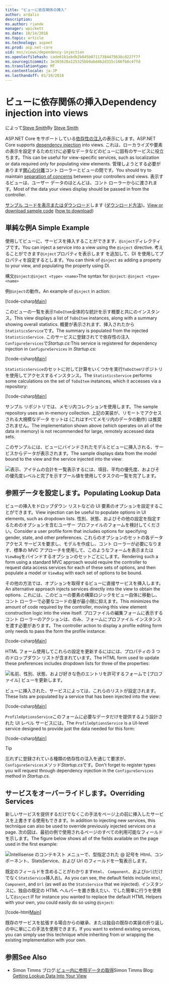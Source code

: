 ```yaml
---
title: "ビューに依存関係の挿入"
author: ardalis
description: 
ms.author: riande
manager: wpickett
ms.date: 10/14/2016
ms.topic: article
ms.technology: aspnet
ms.prod: asp.net-core
uid: mvc/views/dependency-injection
ms.openlocfilehash: cade61b1ebdb2b845b07117384475638c0227f7f
ms.sourcegitcommit: 3e303620a125325bb9abd4b2d315c106fb8c47fd
ms.translationtype: MT
ms.contentlocale: ja-JP
ms.lasthandoff: 01/19/2018
---
```

# <a name="dependency-injection-into-views"></a><span data-ttu-id="3b0e6-102">ビューに依存関係の挿入</span><span class="sxs-lookup"><span data-stu-id="3b0e6-102">Dependency injection into views</span></span>

<span data-ttu-id="3b0e6-103">によって[Steve Smith](https://ardalis.com/)</span><span class="sxs-lookup"><span data-stu-id="3b0e6-103">By [Steve Smith](https://ardalis.com/)</span></span>

<span data-ttu-id="3b0e6-104">ASP.NET Core をサポートしている[依存性の注入](xref:fundamentals/dependency-injection)の表示にします。</span><span class="sxs-lookup"><span data-stu-id="3b0e6-104">ASP.NET Core supports [dependency injection](xref:fundamentals/dependency-injection) into views.</span></span> <span data-ttu-id="3b0e6-105">これは、ローカライズや要素の表示を設定するためだけに必要なデータなどのビューに固有のサービスに役立ちます。</span><span class="sxs-lookup"><span data-stu-id="3b0e6-105">This can be useful for view-specific services, such as localization or data required only for populating view elements.</span></span> <span data-ttu-id="3b0e6-106">管理しようとする必要があります[関心の分離](http://deviq.com/separation-of-concerns/)コント ローラーとビューの間です。</span><span class="sxs-lookup"><span data-stu-id="3b0e6-106">You should try to maintain [separation of concerns](http://deviq.com/separation-of-concerns/) between your controllers and views.</span></span> <span data-ttu-id="3b0e6-107">表示するビューは、ユーザー データのほとんどは、コント ローラーからに渡されます。</span><span class="sxs-lookup"><span data-stu-id="3b0e6-107">Most of the data your views display should be passed in from the controller.</span></span>

<span data-ttu-id="3b0e6-108">[サンプル コードを表示またはダウンロード](https://github.com/aspnet/Docs/tree/master/aspnetcore/mvc/views/dependency-injection/sample)します ([ダウンロード方法](xref:tutorials/index#how-to-download-a-sample))。</span><span class="sxs-lookup"><span data-stu-id="3b0e6-108">[View or download sample code](https://github.com/aspnet/Docs/tree/master/aspnetcore/mvc/views/dependency-injection/sample) ([how to download](xref:tutorials/index#how-to-download-a-sample))</span></span>

## <a name="a-simple-example"></a><span data-ttu-id="3b0e6-109">単純な例</span><span class="sxs-lookup"><span data-stu-id="3b0e6-109">A Simple Example</span></span>

<span data-ttu-id="3b0e6-110">使用してビューに、サービスを挿入することができます、`@inject`ディレクティブです。</span><span class="sxs-lookup"><span data-stu-id="3b0e6-110">You can inject a service into a view using the `@inject` directive.</span></span> <span data-ttu-id="3b0e6-111">考えることができます`@inject`プロパティを表示します を追加して、DI を使用してプロパティを設定するとします。</span><span class="sxs-lookup"><span data-stu-id="3b0e6-111">You can think of `@inject` as adding a property to your view, and populating the property using DI.</span></span>

<span data-ttu-id="3b0e6-112">構文`@inject`:`@inject <type> <name>`</span><span class="sxs-lookup"><span data-stu-id="3b0e6-112">The syntax for `@inject`: `@inject <type> <name>`</span></span>

<span data-ttu-id="3b0e6-113">例`@inject`の動作。</span><span class="sxs-lookup"><span data-stu-id="3b0e6-113">An example of `@inject` in action:</span></span>

[!code-csharp[Main](../../mvc/views/dependency-injection/sample/src/ViewInjectSample/Views/ToDo/Index.cshtml?highlight=4,5,15,16,17)]

<span data-ttu-id="3b0e6-114">このビューの一覧を表示`ToDoItem`全体的な統計を示す概要と共にのインスタンス。</span><span class="sxs-lookup"><span data-stu-id="3b0e6-114">This view displays a list of `ToDoItem` instances, along with a summary showing overall statistics.</span></span> <span data-ttu-id="3b0e6-115">概要が表示されます、挿入されたから`StatisticsService`です。</span><span class="sxs-lookup"><span data-stu-id="3b0e6-115">The summary is populated from the injected `StatisticsService`.</span></span> <span data-ttu-id="3b0e6-116">このサービスに登録されてで依存性の注入`ConfigureServices`で*Startup.cs*:</span><span class="sxs-lookup"><span data-stu-id="3b0e6-116">This service is registered for dependency injection in `ConfigureServices` in *Startup.cs*:</span></span>

[!code-csharp[Main](../../mvc/views/dependency-injection/sample/src/ViewInjectSample/Startup.cs?highlight=6,7&range=15-22)]

<span data-ttu-id="3b0e6-117">`StatisticsService`のセットに対して計算をいくつかを実行`ToDoItem`リポジトリを使用してアクセスするインスタンス。</span><span class="sxs-lookup"><span data-stu-id="3b0e6-117">The `StatisticsService` performs some calculations on the set of `ToDoItem` instances, which it accesses via a repository:</span></span>

[!code-csharp[Main](../../mvc/views/dependency-injection/sample/src/ViewInjectSample/Model/Services/StatisticsService.cs?highlight=15,20,26)]

<span data-ttu-id="3b0e6-118">サンプル リポジトリでは、メモリ内コレクションを使用します。</span><span class="sxs-lookup"><span data-stu-id="3b0e6-118">The sample repository uses an in-memory collection.</span></span> <span data-ttu-id="3b0e6-119">上記の実装が、リモートでアクセスされる大規模なデータ セットは (これはすべてメモリ内のデータの動作) は推奨されません。</span><span class="sxs-lookup"><span data-stu-id="3b0e6-119">The implementation shown above (which operates on all of the data in memory) is not recommended for large, remotely accessed data sets.</span></span>

<span data-ttu-id="3b0e6-120">このサンプルには、ビューにバインドされたモデルとビューに挿入される、サービスからデータが表示されます。</span><span class="sxs-lookup"><span data-stu-id="3b0e6-120">The sample displays data from the model bound to the view and the service injected into the view:</span></span>

![表示、アイテムの合計を一覧表示するには、項目、平均の優先度、およびその優先度レベルと完了を示すブール値を使用してタスクの一覧を完了します。](dependency-injection/_static/screenshot.png)

## <a name="populating-lookup-data"></a><span data-ttu-id="3b0e6-122">参照データを設定します。</span><span class="sxs-lookup"><span data-stu-id="3b0e6-122">Populating Lookup Data</span></span>

<span data-ttu-id="3b0e6-123">ビューの挿入をドロップダウン リストなどの UI 要素のオプションを設定することができます。</span><span class="sxs-lookup"><span data-stu-id="3b0e6-123">View injection can be useful to populate options in UI elements, such as dropdown lists.</span></span> <span data-ttu-id="3b0e6-124">性別、状態、およびその他の設定を指定するためのオプションを含むユーザー プロファイルのフォームを検討してください。</span><span class="sxs-lookup"><span data-stu-id="3b0e6-124">Consider a user profile form that includes options for specifying gender, state, and other preferences.</span></span> <span data-ttu-id="3b0e6-125">これらのオプションのセットの各データ アクセス サービスを要求し、モデルを作成し、コント ローラーが必要になります、標準の MVC アプローチを使用して、このようなフォームを表示または`ViewBag`をバインドするオプションのセットごとにします。</span><span class="sxs-lookup"><span data-stu-id="3b0e6-125">Rendering such a form using a standard MVC approach would require the controller to request data access services for each of these sets of options, and then populate a model or `ViewBag` with each set of options to be bound.</span></span>

<span data-ttu-id="3b0e6-126">その他の方法では、オプションを取得するビューに直接サービスを挿入します。</span><span class="sxs-lookup"><span data-stu-id="3b0e6-126">An alternative approach injects services directly into the view to obtain the options.</span></span> <span data-ttu-id="3b0e6-127">これには、このビューの要素の構築ロジックをビュー自体に移動し、コント ローラーで必要なコードの量が最小限に抑えます。</span><span class="sxs-lookup"><span data-stu-id="3b0e6-127">This minimizes the amount of code required by the controller, moving this view element construction logic into the view itself.</span></span> <span data-ttu-id="3b0e6-128">プロファイルの編集フォームに表示するコント ローラーのアクションは、のみ、フォームにプロファイル インスタンスを渡す必要があります。</span><span class="sxs-lookup"><span data-stu-id="3b0e6-128">The controller action to display a profile editing form only needs to pass the form the profile instance:</span></span>

[!code-csharp[Main](../../mvc/views/dependency-injection/sample/src/ViewInjectSample/Controllers/ProfileController.cs?highlight=9,19)]

<span data-ttu-id="3b0e6-129">HTML フォーム使用してこれらの設定を更新するにはには、プロパティの 3 つのドロップダウン リストが含まれています。</span><span class="sxs-lookup"><span data-stu-id="3b0e6-129">The HTML form used to update these preferences includes dropdown lists for three of the properties:</span></span>

![名前、性別、状態、および好きな色のエントリを許可するフォームで [プロファイル] ビューを更新します。](dependency-injection/_static/updateprofile.png)

<span data-ttu-id="3b0e6-131">ビューに挿入された、サービスによっては、これらのリストが設定されます。</span><span class="sxs-lookup"><span data-stu-id="3b0e6-131">These lists are populated by a service that has been injected into the view:</span></span>

[!code-csharp[Main](../../mvc/views/dependency-injection/sample/src/ViewInjectSample/Views/Profile/Index.cshtml?highlight=4,16,17,21,22,26,27)]

<span data-ttu-id="3b0e6-132">`ProfileOptionsService`このフォームに必要なデータだけを提供するよう設計された UI レベル サービスには。</span><span class="sxs-lookup"><span data-stu-id="3b0e6-132">The `ProfileOptionsService` is a UI-level service designed to provide just the data needed for this form:</span></span>

[!code-csharp[Main](../../mvc/views/dependency-injection/sample/src/ViewInjectSample/Model/Services/ProfileOptionsService.cs?highlight=7,13,24)]

>[!TIP]
> <span data-ttu-id="3b0e6-133">忘れずに登録されている種類の依存性の注入を通じて要求が、`ConfigureServices`メソッド*Startup.cs*です。</span><span class="sxs-lookup"><span data-stu-id="3b0e6-133">Don't forget to register types you will request through dependency injection in the  `ConfigureServices` method in *Startup.cs*.</span></span>

## <a name="overriding-services"></a><span data-ttu-id="3b0e6-134">サービスをオーバーライドします。</span><span class="sxs-lookup"><span data-stu-id="3b0e6-134">Overriding Services</span></span>

<span data-ttu-id="3b0e6-135">新しいサービスを提供するだけでなくこの手法をページ上の前に挿入したサービスを上書きする使用もできます。</span><span class="sxs-lookup"><span data-stu-id="3b0e6-135">In addition to injecting new services, this technique can also be used to override previously injected services on a page.</span></span> <span data-ttu-id="3b0e6-136">次の図は、最初の例で使用されるページのすべての利用可能なフィールドを示します。</span><span class="sxs-lookup"><span data-stu-id="3b0e6-136">The figure below shows all of the fields available on the page used in the first example:</span></span>

![Intellisense のコンテキスト メニューで、型指定された @ 記号を Html、コンポーネント、StatsService、および Url のフィールドを一覧表示します。](dependency-injection/_static/razor-fields.png)

<span data-ttu-id="3b0e6-138">既定のフィールドを含めることがわかります`Html`、 `Component`、および`Url`(だけでなく`StatsService`挿入お)。</span><span class="sxs-lookup"><span data-stu-id="3b0e6-138">As you can see, the default fields include `Html`, `Component`, and `Url` (as well as the `StatsService` that we injected).</span></span> <span data-ttu-id="3b0e6-139">インスタンスに、独自の既定の HTML ヘルパーを置き換えたい、でした簡単に行うを使用して`@inject`:</span><span class="sxs-lookup"><span data-stu-id="3b0e6-139">If for instance you wanted to replace the default HTML Helpers with your own, you could easily do so using `@inject`:</span></span>

[!code-html[Main](../../mvc/views/dependency-injection/sample/src/ViewInjectSample/Views/Helper/Index.cshtml?highlight=3,11)]

<span data-ttu-id="3b0e6-140">既存のサービスを拡張する場合からの継承、または独自の既存の実装の折り返しの中に単にこの手法を使用できます。</span><span class="sxs-lookup"><span data-stu-id="3b0e6-140">If you want to extend existing services, you can simply use this technique while inheriting from or wrapping the existing implementation with your own.</span></span>

## <a name="see-also"></a><span data-ttu-id="3b0e6-141">参照</span><span class="sxs-lookup"><span data-stu-id="3b0e6-141">See Also</span></span>

* <span data-ttu-id="3b0e6-142">Simon Timms ブログ:[ビュー内に参照データの取得](http://blog.simontimms.com/2015/06/09/getting-lookup-data-into-you-view/)</span><span class="sxs-lookup"><span data-stu-id="3b0e6-142">Simon Timms Blog: [Getting Lookup Data Into Your View](http://blog.simontimms.com/2015/06/09/getting-lookup-data-into-you-view/)</span></span>
